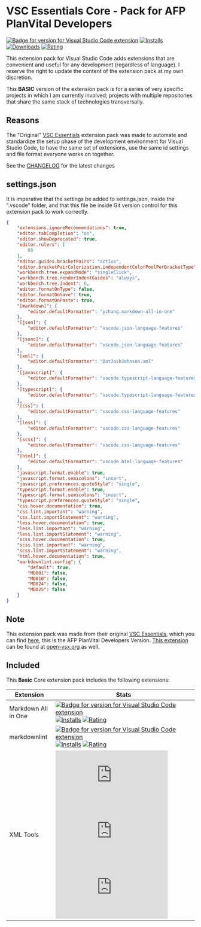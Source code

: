 # VSC Essentials Core - Pack for AFP PlanVital Developers

[![Badge for version for Visual Studio Code extension](https://flat.badgen.net/vs-marketplace/v/Gydunhn.vsc-essentials-core?icon=visualstudio&color=blue)](https://marketplace.visualstudio.com/items?itemName=Gydunhn.vsc-essentials-core) [![Installs](https://flat.badgen.net/vs-marketplace/i/Gydunhn.vsc-essentials-core?color=blue)](https://marketplace.visualstudio.com/items?itemName=Gydunhn.vsc-essentials-core) [![Downloads](https://flat.badgen.net/vs-marketplace/d/Gydunhn.vsc-essentials-core?color=blue)](https://marketplace.visualstudio.com/items?itemName=Gydunhn.vsc-essentials-core) [![Rating](https://flat.badgen.net/vs-marketplace/rating/Gydunhn.vsc-essentials-core?color=blue)](https://marketplace.visualstudio.com/items?itemName=Gydunhn.vsc-essentials-core)

This extension pack for Visual Studio Code adds extensions that are convenient and useful for any development (regardless of language). I reserve the right to update the content of the extension pack at my own discretion.

This **BASIC** version of the extension pack is for a series of very specific projects in which I am currently involved; projects with multiple repositories that share the same stack of technologies transversally.

## Reasons

The "Original" [VSC Essentials] extension pack was made to automate and standardize the setup phase of the development environment for Visual Studio Code, to have the same set of extensions, use the same id settings and file format everyone works on together.

See the [CHANGELOG](CHANGELOG.md) for the latest changes

## **settings.json**

It is imperative that the settings be added to settings.json, inside the ".vscode" folder, and that this file be inside Git version control for this extension pack to work correctly.

``` json
{
    "extensions.ignoreRecommendations": true,
    "editor.tabCompletion": "on",
    "editor.showDeprecated": true,
    "editor.rulers": [
        80
    ],
    "editor.guides.bracketPairs": "active",
    "editor.bracketPairColorization.independentColorPoolPerBracketType": true,
    "workbench.tree.expandMode": "singleClick",
    "workbench.tree.renderIndentGuides": "always",
    "workbench.tree.indent": 6,
    "editor.formatOnType": false,
    "editor.formatOnSave": true,
    "editor.formatOnPaste": true,
    "[markdown]": {
        "editor.defaultFormatter": "yzhang.markdown-all-in-one"
    },
    "[json]": {
        "editor.defaultFormatter": "vscode.json-language-features"
    },
    "[jsonc]": {
        "editor.defaultFormatter": "vscode.json-language-features"
    },
    "[xml]": {
        "editor.defaultFormatter": "DotJoshJohnson.xml"
    },
    "[javascript]": {
        "editor.defaultFormatter": "vscode.typescript-language-features"
    },
    "[typescript]": {
        "editor.defaultFormatter": "vscode.typescript-language-features"
    },
    "[css]": {
        "editor.defaultFormatter": "vscode.css-language-features"
    },
    "[less]": {
        "editor.defaultFormatter": "vscode.css-language-features"
    },
    "[scss]": {
        "editor.defaultFormatter": "vscode.css-language-features"
    },
    "[html]": {
        "editor.defaultFormatter": "vscode.html-language-features"
    },
    "javascript.format.enable": true,
    "javascript.format.semicolons": "insert",
    "javascript.preferences.quoteStyle": "single",
    "typescript.format.enable": true,
    "typescript.format.semicolons": "insert",
    "typescript.preferences.quoteStyle": "single",
    "css.hover.documentation": true,
    "css.lint.important": "warning",
    "css.lint.importStatement": "warning",
    "less.hover.documentation": true,
    "less.lint.important": "warning",
    "less.lint.importStatement": "warning",
    "scss.hover.documentation": true,
    "scss.lint.important": "warning",
    "scss.lint.importStatement": "warning",
    "html.hover.documentation": true,
    "markdownlint.config": {
        "default": true,
        "MD001": false,
        "MD010": false,
        "MD024": false,
        "MD025": false
    }
}
```

## Note

This extension pack was made from their original [VSC Essentials], which you can find [here], this is the AFP PlanVital Developers Version.
[This extension] can be found at [open-vsx.org] as well.

## Included

This **Basic** Core extension pack includes the following extensions:

| Extension           | Stats                                                                                                                                                                                                                                                                                                                                                                                                                                                                                                                                                                                                                            |
| ------------------- | -------------------------------------------------------------------------------------------------------------------------------------------------------------------------------------------------------------------------------------------------------------------------------------------------------------------------------------------------------------------------------------------------------------------------------------------------------------------------------------------------------------------------------------------------------------------------------------------------------------------------------- |
| Markdown All in One | [![Badge for version for Visual Studio Code extension](https://flat.badgen.net/vs-marketplace/v/yzhang.markdown-all-in-one?icon=visualstudio&color=blue)](https://marketplace.visualstudio.com/items?itemName=yzhang.markdown-all-in-one) [![Installs](https://flat.badgen.net/vs-marketplace/i/yzhang.markdown-all-in-one?color=blue)](https://marketplace.visualstudio.com/items?itemName=yzhang.markdown-all-in-one) [![Rating](https://flat.badgen.net/vs-marketplace/rating/yzhang.markdown-all-in-one?color=blue)](https://marketplace.visualstudio.com/items?itemName=yzhang.markdown-all-in-one)                         |
| markdownlint        | [![Badge for version for Visual Studio Code extension](https://flat.badgen.net/vs-marketplace/v/DavidAnson.vscode-markdownlint?icon=visualstudio&color=blue)](https://marketplace.visualstudio.com/items?itemName=DavidAnson.vscode-markdownlint) [![Installs](https://flat.badgen.net/vs-marketplace/i/DavidAnson.vscode-markdownlint?color=blue)](https://marketplace.visualstudio.com/items?itemName=DavidAnson.vscode-markdownlint) [![Rating](https://flat.badgen.net/vs-marketplace/rating/DavidAnson.vscode-markdownlint?color=blue)](https://marketplace.visualstudio.com/items?itemName=DavidAnson.vscode-markdownlint) |
| XML Tools           | [![Badge for version for Visual Studio Code extension](https://flat.badgen.net/vs-marketplace/v/DotJoshJohnson.xml?icon=visualstudio&color=blue)](https://marketplace.visualstudio.com/items?itemName=DotJoshJohnson.xml) [![Installs](https://flat.badgen.net/vs-marketplace/i/DotJoshJohnson.xml?color=blue)](https://marketplace.visualstudio.com/items?itemName=DotJoshJohnson.xml) [![Rating](https://flat.badgen.net/vs-marketplace/rating/DotJoshJohnson.xml?color=blue)](https://marketplace.visualstudio.com/items?itemName=DotJoshJohnson.xml)                                                                         |

[vsc essentials]: https://marketplace.visualstudio.com/items?itemName=Gydunhn.vsc-essentials
[here]: https://marketplace.visualstudio.com/items?itemName=Gydunhn.vsc-essentials
[This extension]: https://open-vsx.org/extension/Gydunhn/vsc-essentials-core
[open-vsx.org]: https://open-vsx.org/